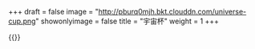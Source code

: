 +++
draft = false
image = "http://pburq0mjh.bkt.clouddn.com/universe-cup.png"
showonlyimage = false
title = "宇宙杯"
weight = 1
+++

{{<lightbox src="http://pburq0mjh.bkt.clouddn.com/universe-cup.png">}}
